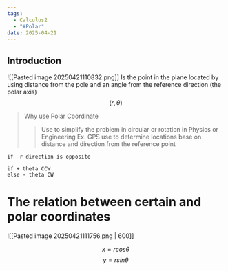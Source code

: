 ```yaml
---
tags:
  - Calculus2
  - "#Polar"
date: 2025-04-21
---
```

## Introduction 
![[Pasted image 20250421110832.png]]
Is the point in the plane located by using distance from the pole and an angle from the reference direction (the polar axis) 
$$(r, \theta)$$
> Why use Polar Coordinate
>> Use to simplify the problem in circular or rotation in Physics or Engineering Ex. GPS use to determine locations base on distance and direction from the reference point

```
if -r direction is opposite
```

```
if + theta CCW
else - theta CW
```
# The relation between certain and polar coordinates
![[Pasted image 20250421111756.png | 600]]

$$x = rcos\theta$$
$$y = rsin\theta$$
